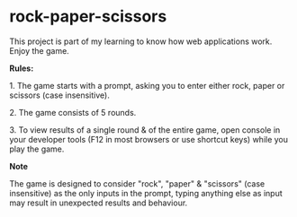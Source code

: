 # rock-paper-scissors
<p>This project is part of my learning to know how web applications work. Enjoy the game.</p>
<p><strong>Rules:</strong></p>
<p>1. The game starts with a prompt, asking you to enter either rock, paper or scissors (case insensitive).</p>
<p>2. The game consists of 5 rounds.</p>
<p>3. To view results of a single round & of the entire game, open console in your developer tools (F12 in most browsers or use shortcut keys) while you play the game.</p>
<p><strong>Note</strong></p>
<p>The game is designed to consider "rock", "paper" & "scissors" (case insensitive) as the only inputs in the prompt, typing anything else as input may result in unexpected results and behaviour.</p>
